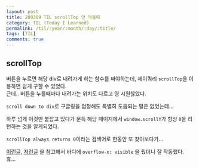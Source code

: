 ```yaml
---
layout: post
title: 200309 TIL scrollTop 안 먹을때
category: TIL (Today I Learned)
permalink: /til/:year/:month/:day/:title/
tags: [TIL]
comments: true
---
```


## scrollTop

버튼을 누르면 해당 div로 내려가게 하는 함수를 짜야하는데, 제이쿼리 `scrollTop`을 이용하면 쉽게 구할 수 있었다.   
근데.. 버튼을 누를때마다 내려가는 위치도 다르고 영 시원찮았다.  

`scroll down to div`로 구글링을 엄청해도 특별히 도움되는 말은 없었는데... 

하루 넘게 이것만 붙잡고 있다가 문득 해당 페이지에서 `window.scrollY`가 항상 `0`을 리턴하는 것을 알게되었다.  

`scrollTop always returns 0`이라는 검색어로 한동안 또 찾아보다가... 
 
 [이런글](https://stackoverflow.com/questions/12788487/document-scrolltop-always-returns-0), [저런글](https://medium.com/@daniwhkim/how-do-i-get-set-top-position-of-elements-scrolltop-offsettop-pageyoffset-scrolly-help-275a7ada5569)
 을 참고해서 바디에  `overflow-x: visible` 을 줬더니 잘 작동했다.  휴...  
 